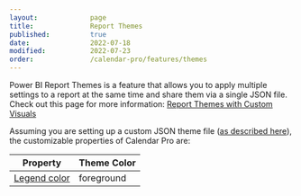 ```yaml
---
layout:             page
title:              Report Themes
published:          true
date:               2022-07-18
modified:           2022-07-23
order:              /calendar-pro/features/themes
---
```


Power BI Report Themes is a feature that allows you to apply multiple settings to a report at the same time and share them via a single JSON file. Check out this page for more information: [Report Themes with Custom Visuals](../../features/themes.md)

Assuming you are setting up a custom JSON theme file ([as described here](https://docs.microsoft.com/en-us/power-bi/create-reports/desktop-report-themes#setting-theme-colors)), the customizable properties of Calendar Pro are:

| Property | Theme Color |
| -------- | ----------- |
| [Legend color](../options/legend/color.md) | foreground |

